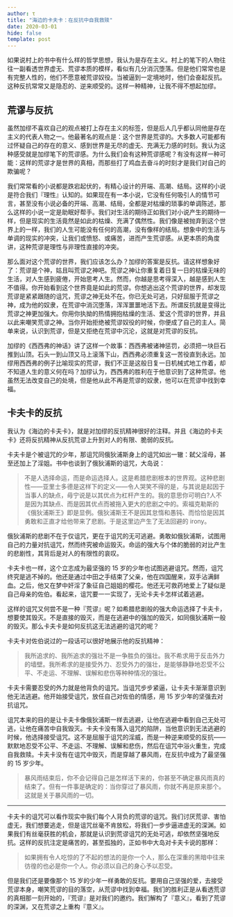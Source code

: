 ```yaml
---
author: τ
title: "海边的卡夫卡：在反抗中自我救赎"
date: 2020-03-01
hide: false
template: post
---
```


如果说村上的书中有什么样的哲学思想，我认为是存在主义。村上的笔下的人物往往一副看透世界虚无、荒谬本质的模样，看似有几分消沉堕落。但是他们常常也是有完整人性的，他们不愿意被荒谬奴役。当被逼到一定境地时，他们会奋起反抗。这种反抗常常又是隐忍的、逆来顺受的。这样一种精神，让我不得不想起加缪。

## 荒谬与反抗

虽然加缪不喜欢自己的观点被打上存在主义的标签，但是后人几乎都认同他是存在主义的代表人物之一。他最著名的观点是：这个世界是荒谬的。大多数人可能都有过怀疑自己的存在的意义、感到世界是无尽的虚无、充满无力感的时刻。我认为这种感受就是加缪笔下的荒谬感。为什么我们会有这种荒谬感呢？有没有这样一种可能：这样的荒谬才是世界的真相，而那些打了鸡血去奋斗的时刻才是我们对自己的欺骗呢？

我们常常看的小说都是跌宕起伏的，有精心设计的开端、高潮、结局。这样的小说是符合我们『理性』认知的。如果现在有一本小说，它没有任何吸引人的情节可言，甚至没有小说必备的开端、高潮、结局，全都是对枯燥的琐事的单调陈述，那么这样的小说一定是助眠好帮手。我们对生活的期待正如我们对小说产生的期待一样，但是现实的生活竟然是如此的枯燥、充满了偶然性。我们像是被抛弃到这个世界上的一样，我们的人生可能没有任何的高潮，没有像样的结局。想象中的生活与单调的现实的冲突，让我们或愤怒、或痛苦，进而产生荒谬感。从更本质的角度讲，这种荒谬是理性与非理性直接的冲突。

那么面对这个荒谬的世界，我们应该怎么办？加缪的答案是反抗。请这样想象好了：荒谬是个神，姑且叫荒谬之神吧。荒谬之神让你重复着日复一日的枯燥无味的生活，对人生感到疲倦，开始思考人生。然而，你越是思考得深入，越是感到人生不值得。你开始看到这个世界竟是如此的荒谬。你想逃出这个荒谬的世界，却发现荒谬是紧紧跟随的诅咒，荒谬之神无处不在。你已无处可逃，只好屈服于荒谬之神，成为他的奴隶，在荒谬中消沉堕落，浑浑噩噩地活下去。所谓反抗就是变得比荒谬之神更加强大。你用你执拗的热情拥抱枯燥的生活、爱这个荒谬的世界，并且以此来嘲笑荒谬之神。当你开始拒绝被荒谬奴役的时候，你便成了自己的主人。简单来说，认识到荒谬，但是又拒绝在荒谬中沉沦，这就是对荒谬的反抗。

加缪的《西西弗的神话》讲了这样一个故事：西西弗被诸神惩罚，必须把一块巨石推到山顶。石头一到山顶又马上滚落下山，西西弗必须重复这一苦役直到永远。加缪用西西弗的例子比喻现实的荒谬，我们不正是这般日复一日机械式地工作着，却不知道人生的意义何在吗？加缪认为，西西弗的胜利在于他意识到了这种荒谬。他虽然无法改变自己的处境，但是他从此不再是荒谬的奴隶，他可以在荒谬中找到幸福。

## 卡夫卡的反抗

我认为《海边的卡夫卡》，就是对加缪的反抗精神很好的注释。并且《海边的卡夫卡》还将反抗精神从反抗荒谬上升到对人的有限、脆弱的反抗。

卡夫卡是个被诅咒的少年，那诅咒同俄狄浦斯身上的诅咒如出一辙：弑父淫母，甚至还加上了淫姐。书中也谈到了俄狄浦斯的诅咒，大岛说：

> 不是人选择命运，而是命运选择人。这是希腊悲剧根本的世界观。这种悲剧性——亚里士多德是这样下的定义——令人哭笑不得的是，与其说是起因于当事人的缺点，毋宁说是以其优点为杠杆产生的。我的意思你可明白?人不是因为其缺点、而是因其优点而被拖入更大的悲剧之中的。索福克勒斯的《俄狄浦斯王》即是显例。俄狄浦斯王不是因其怠惰和愚钝、而恰恰是因其勇敢和正直才给他带来了悲剧。于是这里边产生了无法回避的 irony。

俄狄浦斯的悲剧不在于仅诅咒，更在于诅咒的无可逃避。勇敢如俄狄浦斯，试图用自己的力量对抗诅咒，然而终究被命运毁灭。命运的强大与个体的脆弱的对比产生的悲剧性，其背后是对人的有限性的哀叹。

卡夫卡也一样，这个立志成为最坚强的 15 岁的少年也试图逃避诅咒。然而，诅咒终究是逃不掉的。他还是通过中田之手结束了父亲，他在四国醒来，双手沾满鲜血。之后，他又在梦中奸淫了象征自己姐姐的樱花。他还无可救药地爱上了疑似是自己母亲的佐伯。看起来，诅咒要一一实现了，无论卡夫卡怎样试着逃避。

这样的诅咒又何尝不是一种『荒谬』呢？如希腊悲剧般的强大命运选择了卡夫卡，想要使其毁灭。不是直接的毁灭，而是在逃避中的强加的毁灭，如同俄狄浦斯一般的毁灭。那么卡夫卡是如何反抗这无法逃避的诅咒的呢？

卡夫卡对佐伯说过的一段话可以很好地展示他的反抗精神：

> 我所追求的、我所追求的强壮不是一争胜负的强壮。我不希求用于反击外力的墙壁。我所希求的是接受外力、忍受外力的强壮，是能够静静地忍受不公平、不走运、不理解、误解和悲伤等种种情况的强壮。

卡夫卡需要忍受的外力就是他背负的诅咒。当诅咒步步紧逼，让卡夫卡渐渐意识到他无法逃避。他开始接受诅咒，放任自己对佐伯的情感，用 15 岁少年的坚强去对抗诅咒。

诅咒本来的目的是让卡夫卡像俄狄浦斯一样去逃避，让他在逃避中看到自己无处可逃，让他在痛苦中自我毁灭。卡夫卡没有落入诅咒的陷阱，当他意识到无法逃避的时候，他选择接受诅咒。这不是屈服于诅咒的淫威，而是一种逆来顺受的反抗——默默地忍受不公平、不走运、不理解、误解和悲伤，然后在诅咒中浴火重生，完成自我救赎。卡夫卡没有在诅咒中毁灭，而是穿越了暴风雨，在反抗中成为了最坚强的 15 岁少年。

> 暴风雨结束后，你不会记得自己是怎样活下来的，你甚至不确定暴风雨真的结束了。但有一件事是确定的：当你穿过了暴风雨，你就不再是原来那个。这就是关于暴风雨的一切。

---

卡夫卡的诅咒可以看作现实中我们每个人背负的荒谬的诅咒。我们讨厌荒谬、害怕虚无，我们想要逃走，但是诅咒丝毫不肯放松，将我们一步步逼进虚无的深渊。如果我们有丝毫获胜的机会，那就是认识到荒谬诅咒的无处可逃，却依然坚强地反抗。这样的反抗注定是痛苦的，甚至孤独的，正如书中大岛对卡夫卡说的那样：

> 如果拥有令人吃惊的了不起的想法的是你一个人，那么在深重的黑暗中往来彷徨的也必是你一个人。你必须以自己的身心予以忍受。

但是我们还是要像那个 15 岁的少年一样勇敢的反抗。要用自己坚强的爱，去接受荒谬本身，嘲笑荒谬的目的落空，从荒谬中找到幸福。我们的胜利正是从看透荒谬的真相那一刻开始的，『荒谬』是对我们的邀约。我们解构了『意义』，看到了荒谬的深渊，又在荒谬之上重构『意义』。
